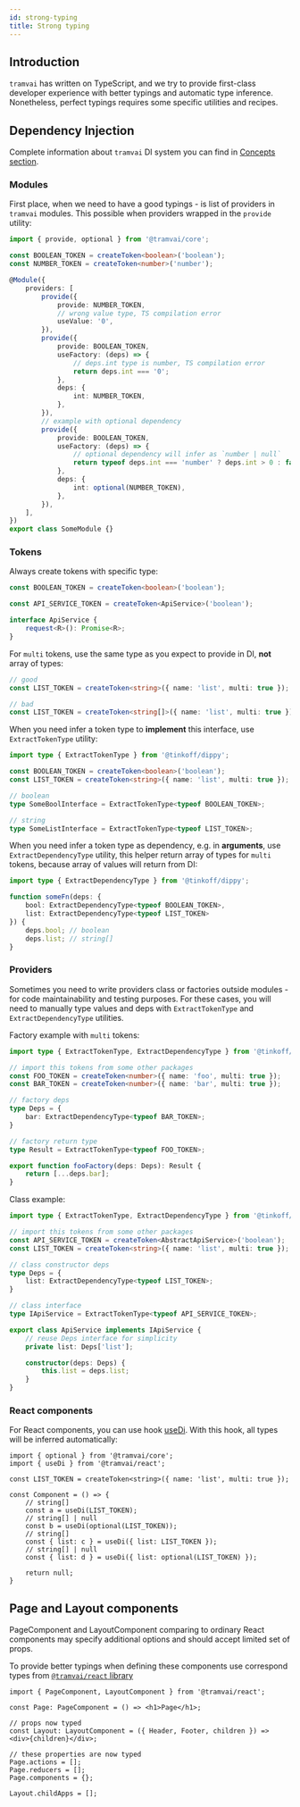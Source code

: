 ```yaml
---
id: strong-typing
title: Strong typing
---
```


## Introduction

`tramvai` has written on TypeScript, and we try to provide first-class developer experience with better typings and automatic type inference.
Nonetheless, perfect typings requires some specific utilities and recipes.

## Dependency Injection

Complete information about `tramvai` DI system you can find in [Concepts section](concepts/di.md).

### Modules

First place, when we need to have a good typings - is list of providers in `tramvai` modules.
This possible when providers wrapped in the `provide` utility:

```ts
import { provide, optional } from '@tramvai/core';

const BOOLEAN_TOKEN = createToken<boolean>('boolean');
const NUMBER_TOKEN = createToken<number>('number');

@Module({
    providers: [
        provide({
            provide: NUMBER_TOKEN,
            // wrong value type, TS compilation error
            useValue: '0',
        }),
        provide({
            provide: BOOLEAN_TOKEN,
            useFactory: (deps) => {
                // deps.int type is number, TS compilation error
                return deps.int === '0';
            },
            deps: {
                int: NUMBER_TOKEN,
            },
        }),
        // example with optional dependency
        provide({
            provide: BOOLEAN_TOKEN,
            useFactory: (deps) => {
                // optional dependency will infer as `number | null`
                return typeof deps.int === 'number' ? deps.int > 0 : false;
            },
            deps: {
                int: optional(NUMBER_TOKEN),
            },
        }),
    ],
})
export class SomeModule {}
```

### Tokens

Always create tokens with specific type:

```ts
const BOOLEAN_TOKEN = createToken<boolean>('boolean');

const API_SERVICE_TOKEN = createToken<ApiService>('boolean');

interface ApiService {
    request<R>(): Promise<R>;
}
```

For `multi` tokens, use the same type as you expect to provide in DI, **not** array of types:

```ts
// good
const LIST_TOKEN = createToken<string>({ name: 'list', multi: true });
```

```ts
// bad
const LIST_TOKEN = createToken<string[]>({ name: 'list', multi: true });
```

When you need infer a token type to **implement** this interface, use `ExtractTokenType` utility:

```ts
import type { ExtractTokenType } from '@tinkoff/dippy';

const BOOLEAN_TOKEN = createToken<boolean>('boolean');
const LIST_TOKEN = createToken<string>({ name: 'list', multi: true });

// boolean
type SomeBoolInterface = ExtractTokenType<typeof BOOLEAN_TOKEN>;

// string
type SomeListInterface = ExtractTokenType<typeof LIST_TOKEN>;
```

When you need infer a token type as dependency, e.g. in **arguments**, use `ExtractDependencyType` utility, this helper return array of types for `multi` tokens, because array of values will return from DI:

```ts
import type { ExtractDependencyType } from '@tinkoff/dippy';

function someFn(deps: {
    bool: ExtractDependencyType<typeof BOOLEAN_TOKEN>,
    list: ExtractDependencyType<typeof LIST_TOKEN>
}) {
    deps.bool; // boolean
    deps.list; // string[]
}
```

### Providers

Sometimes you need to write providers class or factories outside modules - for code maintainability and testing purposes.
For these cases, you will need to manually type values and deps with `ExtractTokenType` and `ExtractDependencyType` utilities.

Factory example with `multi` tokens:

```ts
import type { ExtractTokenType, ExtractDependencyType } from '@tinkoff/dippy';

// import this tokens from some other packages
const FOO_TOKEN = createToken<number>({ name: 'foo', multi: true });
const BAR_TOKEN = createToken<number>({ name: 'bar', multi: true });

// factory deps
type Deps = {
    bar: ExtractDependencyType<typeof BAR_TOKEN>;
}

// factory return type
type Result = ExtractTokenType<typeof FOO_TOKEN>;

export function fooFactory(deps: Deps): Result {
    return [...deps.bar];
}
```

Class example:

```ts
import type { ExtractTokenType, ExtractDependencyType } from '@tinkoff/dippy';

// import this tokens from some other packages
const API_SERVICE_TOKEN = createToken<AbstractApiService>('boolean');
const LIST_TOKEN = createToken<string>({ name: 'list', multi: true });

// class constructor deps
type Deps = {
    list: ExtractDependencyType<typeof LIST_TOKEN>;
}

// class interface
type IApiService = ExtractTokenType<typeof API_SERVICE_TOKEN>;

export class ApiService implements IApiService {
    // reuse Deps interface for simplicity
    private list: Deps['list'];

    constructor(deps: Deps) {
        this.list = deps.list;
    }
}
```

### React components

For React components, you can use hook [useDi](references/tramvai/react.md#usedi).
With this hook, all types will be inferred automatically:

```tsx
import { optional } from '@tramvai/core';
import { useDi } from '@tramvai/react';

const LIST_TOKEN = createToken<string>({ name: 'list', multi: true });

const Component = () => {
    // string[]
    const a = useDi(LIST_TOKEN);
    // string[] | null
    const b = useDi(optional(LIST_TOKEN));
    // string[]
    const { list: c } = useDi({ list: LIST_TOKEN });
    // string[] | null
    const { list: d } = useDi({ list: optional(LIST_TOKEN) });

    return null;
}
```

## Page and Layout components

PageComponent and LayoutComponent comparing to ordinary React components may specify additional options and should accept limited set of props.

To provide better typings when defining these components use correspond types from [`@tramvai/react` library](references/tramvai/react.md)

```tsx
import { PageComponent, LayoutComponent } from '@tramvai/react';

const Page: PageComponent = () => <h1>Page</h1>;

// props now typed
const Layout: LayoutComponent = ({ Header, Footer, children }) => <div>{children}</div>;

// these properties are now typed
Page.actions = [];
Page.reducers = [];
Page.components = {};

Layout.childApps = [];
```
